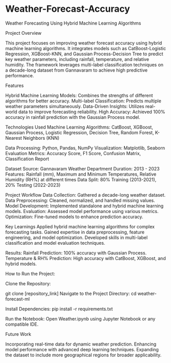 # Weather-Forecast-Accuracy
Weather Forecasting Using Hybrid Machine Learning Algorithms

Project Overview

This project focuses on improving weather forecast accuracy using hybrid machine learning algorithms. It integrates models such as CatBoost-Logistic Regression, XGBoost-KNN, and Gaussian Process-Decision Tree to predict key weather parameters, including rainfall, temperature, and relative humidity. The framework leverages multi-label classification techniques on a decade-long dataset from Gannavaram to achieve high predictive performance.

Features

Hybrid Machine Learning Models: Combines the strengths of different algorithms for better accuracy.
Multi-label Classification: Predicts multiple weather parameters simultaneously.
Data-Driven Insights: Utilizes real-world data to improve forecasting reliability.
High Accuracy: Achieved 100% accuracy in rainfall prediction with the Gaussian Process model.

Technologies Used
Machine Learning Algorithms: CatBoost, XGBoost, Gaussian Process, Logistic Regression, Decision Tree, Random Forest, K-Nearest Neighbors (KNN)

Data Processing: Python, Pandas, NumPy
Visualization: Matplotlib, Seaborn
Evaluation Metrics: Accuracy Score, F1 Score, Confusion Matrix, Classification Report

Dataset
Source: Gannavaram Weather Department
Duration: 2013 - 2023
Features: Rainfall (mm), Maximum and Minimum Temperatures, Relative Humidity (RH%) at different times
Data Split: 80% Training (2013-2021), 20% Testing (2022-2023)

Project Workflow
Data Collection: Gathered a decade-long weather dataset.
Data Preprocessing: Cleaned, normalized, and handled missing values.
Model Development: Implemented standalone and hybrid machine learning models.
Evaluation: Assessed model performance using various metrics.
Optimization: Fine-tuned models to enhance prediction accuracy.

Key Learnings
Applied hybrid machine learning algorithms for complex forecasting tasks.
Gained expertise in data preprocessing, feature engineering, and model optimization.
Developed skills in multi-label classification and model evaluation techniques.

Results:
Rainfall Prediction: 100% accuracy with Gaussian Process.
Temperature & RH% Prediction: High accuracy with CatBoost, XGBoost, and hybrid models.

How to Run the Project:

Clone the Repository:

git clone [repository_link]
Navigate to the Project Directory:
cd weather-forecast-ml

Install Dependencies:
pip install -r requirements.txt

Run the Notebook:
Open Weather.ipynb using Jupyter Notebook or any compatible IDE.

Future Work

Incorporating real-time data for dynamic weather prediction.
Enhancing model performance with advanced deep learning techniques.
Expanding the dataset to include more geographical regions for broader applicability.
